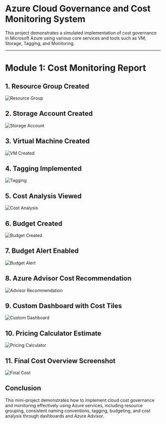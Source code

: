 # Azure Cloud Governance and Cost Monitoring System

This project demonstrates a simulated implementation of cost governance in Microsoft Azure using various core services and tools such as VM, Storage, Tagging, and Monitoring.

---

# Module 1: Cost Monitoring Report

## 1. Resource Group Created

![Resource Group](./screenshots/01_resource_group_created.png)

## 2. Storage Account Created

![Storage Account](./screenshots/02_storage_account_created.png)

## 3. Virtual Machine Created

![VM Created](./screenshots/03_vm_created.png)

## 4. Tagging Implemented

![Tagging](./screenshots/04_tagging_applied.png)

## 5. Cost Analysis Viewed

![Cost Analysis](./screenshots/05_cost_analysis.png)

## 6. Budget Created

![Budget Created](./screenshots/06_budget_created.png)

## 7. Budget Alert Enabled

![Budget Alert](./screenshots/07_budget_alert.png)

## 8. Azure Advisor Cost Recommendation

![Advisor Recommendation](./screenshots/08_advisor_recommendation.png)

## 9. Custom Dashboard with Cost Tiles

![Custom Dashboard](./screenshots/09_custom_dashboard_with_cost.png)

## 10. Pricing Calculator Estimate

![Pricing Calculator](./screenshots/10_pricing_calculator_estimate.png)

## 11. Final Cost Overview Screenshot

![Final Cost](./screenshots/11_final_cost_summary.png)

## Conclusion

This mini-project demonstrates how to implement cloud cost governance and monitoring effectively using Azure services, including resource grouping, consistent naming conventions, tagging, budgeting, and cost analysis through dashboards and Azure Advisor.